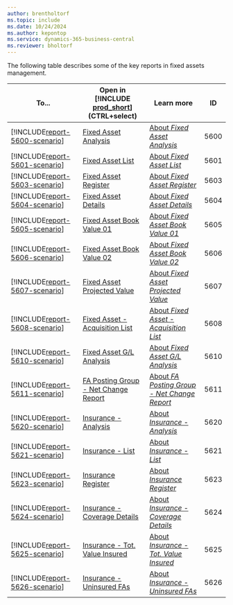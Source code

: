 ```yaml
---
author: brentholtorf
ms.topic: include
ms.date: 10/24/2024
ms.author: kepontop
ms.service: dynamics-365-business-central
ms.reviewer: bholtorf
---
```


The following table describes some of the key reports in fixed assets management.

| To... | Open in [!INCLUDE [prod_short](prod_short.md)] (CTRL+select) | Learn more | ID | 
|-------|------------| ------------|----|
| [!INCLUDE[report-5600-scenario](../includes/report-5600-scenario-include.md)] | [Fixed Asset Analysis](https://businesscentral.dynamics.com?report=5600) | [About *Fixed Asset Analysis*](../reports/report-5600.md) | 5600 |
| [!INCLUDE[report-5601-scenario](../includes/report-5601-scenario-include.md)] | [Fixed Asset List](https://businesscentral.dynamics.com?report=5601) | [About *Fixed Asset List*](../reports/report-5601.md) | 5601 |
| [!INCLUDE[report-5603-scenario](../includes/report-5603-scenario-include.md)] | [Fixed Asset Register](https://businesscentral.dynamics.com?report=5603) | [About *Fixed Asset Register*](../reports/report-5603.md) | 5603 |
| [!INCLUDE[report-5604-scenario](../includes/report-5604-scenario-include.md)] | [Fixed Asset Details](https://businesscentral.dynamics.com?report=5604) | [About *Fixed Asset Details*](../reports/report-5604.md) | 5604 |
| [!INCLUDE[report-5605-scenario](../includes/report-5605-scenario-include.md)] | [Fixed Asset Book Value 01](https://businesscentral.dynamics.com?report=5605) | [About *Fixed Asset Book Value 01*](../reports/report-5605.md) | 5605 |
| [!INCLUDE[report-5606-scenario](../includes/report-5606-scenario-include.md)] | [Fixed Asset Book Value 02](https://businesscentral.dynamics.com?report=5606) | [About *Fixed Asset Book Value 02*](../reports/report-5606.md) | 5606 |
| [!INCLUDE[report-5607-scenario](../includes/report-5607-scenario-include.md)] | [Fixed Asset Projected Value](https://businesscentral.dynamics.com?report=5607) | [About *Fixed Asset Projected Value*](../reports/report-5607.md) | 5607 |
| [!INCLUDE[report-5608-scenario](../includes/report-5608-scenario-include.md)] | [Fixed Asset - Acquisition List](https://businesscentral.dynamics.com?report=5608) | [About *Fixed Asset - Acquisition List*](../reports/report-5608.md) | 5608 |
| [!INCLUDE[report-5610-scenario](../includes/report-5610-scenario-include.md)] | [Fixed Asset G/L Analysis](https://businesscentral.dynamics.com?report=5610) | [About *Fixed Asset G/L Analysis*](../reports/report-5610.md) | 5610 |
| [!INCLUDE[report-5611-scenario](../includes/report-5611-scenario-include.md)] | [FA Posting Group - Net Change Report](https://businesscentral.dynamics.com?report=5611) | [About *FA Posting Group - Net Change Report*](../reports/report-5611.md) | 5611 |
| [!INCLUDE[report-5620-scenario](../includes/report-5620-scenario-include.md)] | [Insurance - Analysis](https://businesscentral.dynamics.com?report=5620) | [About *Insurance - Analysis*](../reports/report-5620.md) | 5620 |
| [!INCLUDE[report-5621-scenario](../includes/report-5621-scenario-include.md)] | [Insurance - List](https://businesscentral.dynamics.com?report=5621) | [About *Insurance - List*](../reports/report-5621.md) | 5621 |
| [!INCLUDE[report-5623-scenario](../includes/report-5623-scenario-include.md)] | [Insurance Register](https://businesscentral.dynamics.com?report=5623) | [About *Insurance Register*](../reports/report-5623.md) | 5623 |
| [!INCLUDE[report-5624-scenario](../includes/report-5624-scenario-include.md)] | [Insurance - Coverage Details](https://businesscentral.dynamics.com?report=5624) | [About *Insurance - Coverage Details*](../reports/report-5624.md) | 5624 |
| [!INCLUDE[report-5625-scenario](../includes/report-5625-scenario-include.md)] | [Insurance - Tot. Value Insured](https://businesscentral.dynamics.com?report=5625) | [About *Insurance - Tot. Value Insured*](../reports/report-5625.md) | 5625 |
| [!INCLUDE[report-5626-scenario](../includes/report-5626-scenario-include.md)] | [Insurance - Uninsured FAs](https://businesscentral.dynamics.com?report=5626) | [About *Insurance - Uninsured FAs*](../reports/report-5626.md) | 5626 |


<!-- TODO: Add articles for these

https://learn.microsoft.com/en-us/dynamics365/business-central/fa-how-insure#to-monitor-insurance-coverage


5622
Insurance Journal - Test
Shows the journal lines in an insurance journal. You can use the report to have the lines checked before you post the journal.

If you run the report from the Actions tab and post in a journal window, the report automatically filters by the current journal template and journal batch names. In this case, you do not have to enter anything on the tabs. If you run the report from the report list, you can define what is to be included in it by setting filters.


5636
Fixed Asset Document Nos.
Shows a list of fixed asset ledger entries, sorted by document type and number. The report includes the document type, document number, posting date and source code of the entry, the description and number of the fixed asset, and so on. A warning appears when there is a gap in the number series or the documents were not posted in document-number order.



5602
Fixed Asset Journal - Test
Shows the journal lines in an FA journal. You can use the report to have the lines checked before you post the journal.

If you run the test report from a journal window, the report is automatically filtered by the current journal template and journal batch names. In this case, you do not have to enter anything on the FastTabs.



5630
Maintenance - Analysis
Shows detailed maintenance expenses for fixed assets. The report can show maintenance expenses for fixed assets for different time periods broken down by maintenance types or other categories such as, fixed asset class.

Options
Field	Description
Depreciation Book

Select the depreciation book code for the depreciation book to be included in the report.

Date Selection

Select the date options that can be used in the report. You can choose between the posting date and the fixed asset posting date.

Starting Date

Enter the first date to be included in the report.

Ending Date

Enter the last date to be included in the report.

Amount Field 1 , Amount Field 2, Amount Field 3

The report has three amount fields that can show maintenance amounts broken down by different maintenance types. Select the maintenance code for the maintenance type you want to include in the report.

Period 1 , Period 2, Period 3

Select one of the options: Before Starting Date, Net Change or at Ending Date. Net Change is the period between the starting and ending date. The selected option determines how the program calculates the maintenance amounts shown in the report.

Group Totals

Select if you want the report to group fixed assets and print totals using the category defined in this field. For example, maintenance expenses for fixed assets can be shown for each fixed asset class.

Print per Fixed Asset

Select if you want the report to show amounts for each fixed asset.



5634
Maintenance - Details
Shows detailed information about the maintenance ledger entries that have been posted to each fixed asset for the depreciation book that you specify in the report.

Options
Field	Description
Depreciation Book
Select the depreciation book code for the depreciation book to be included in the report.

New Page per FA
Select if you want the report to print data for each fixed asset on a separate page.

Include Reversed Entries
Select if you want to include reversed entries in the report.



5635
Maintenance - Next Service
Shows each fixed asset and shows the next date on which service and repairs are planned for each asset. For each asset, the program retrieves this date from the Next Service Date field on the fixed asset card.

Options
Field	Description
Starting Date
Enter the first date to be included in the report. Fixed assets that have a next service date before the date in this field will not be included.

Ending Date
Enter the last date to be included in the report. Fixed assets that have a next service date after the date in this field will not be included.



5633
Maintenance Register
Shows posted maintenance entries that are sorted and divided by register number. You can determine which registers' entries are shown by setting a filter. It is important to set a filter; otherwise, the report may show a very large amount of information.

The report can be defined so that it functions as a part of the posting process; that is, it can be printed when you post. To print the register when the journal is posted, on the Actions tab, in the Posting group, choose Post and Print in the journal. The report can be used for documenting the posted entries or for auditing.



Ad-hoc analysis:

To view insurance coverage ledger entries
You can view the entries that you made in the insurance coverage ledger.

Choose the Lightbulb that opens the Tell Me feature. icon, enter Insurance, and then choose the related link.
Select the relevant insurance policy, and then choose the Coverage Ledger Entries action. -->


<!-- remove after 2025-01-01

## The old way
The following table describes some of the key reports in fixed assets reporting.

| Report | Description | Id | 
|--|--|--|
| [Fixed Asset List](https://businesscentral.dynamics.com?report=5601)| Shows the list of fixed asset and their setup info for a given depreciation book. |5601 |
| [Fixed Asset - Acquisition List](https://businesscentral.dynamics.com?report=5608) |  List all assets acquired within a given date range. You can also include fixed assets that are created but not yet acquired. |5608 |
| [Fixed Asset Details](https://businesscentral.dynamics.com?report=5604)| Shows the fixed asset ledger entries for fixed assets. |5604 |
| [Fixed Asset Analysis](https://businesscentral.dynamics.com?report=5600)| An analysis report where you can specify two date columns and three data columns to see in the report. For example, to generate a report to use for reconciling with the general ledger, add columns for acquisition cost at ending date, depreciation at ending date, and book value at ending date. A check report could have acquisitions/net change, write-down/net change, and Appreciation/net change, so every change to fixed asset can be checked if necessary. If you select the **Budget Report** field and specify an ending date in the future, the report will calculate the future depreciation and can give estimates for future depreciation and book values, if you selected those fields as report columns. |5600|
| [Fixed Asset Projected Value](https://businesscentral.dynamics.com?report=5607)| Shows the projected depreciation amounts and book value for a future period for assets. The report is useful when you are using different depreciation methods for your assets and want to estimate next year's depreciation, for example. Use the report to create the budget amounts for depreciation by selecting a budget and the **Copy to G/L Budget** field. |5607 |
| [Fixed Asset Book Value 01](https://businesscentral.dynamics.com?report=5605)|Shows detailed information about acquisition cost, depreciation value, and book value for both individual assets and groups of assets. For each of these three amount types, amounts are calculated at the beginning and at the end of a specified period and for the period itself. If you select the **Budget Report** field, the report will calculate the expected depreciation for the period. Enter a *group type* if you want the report to group the fixed assets and print group totals. For example, if you have set up six FA classes, select the *FA Class* option to have group totals printed for each of the six class codes.|5605|
| [Fixed Asset Book Value 02](https://businesscentral.dynamics.com?report=5606)|Shows the breakdown of fixed asset book value by changes in acquisition, depreciation, and appreciation within the period with a further breakdown by additions and disposals within the period. Use this report to describe the changes in fixed assets for a given period when many different changes occur across the grouping of fixed assets. If you select the **Budget Report** field, the report will calculate the expected depreciation for the period. Enter a *group type* if you want the report to group the fixed assets and print group totals. For example, if you have set up six FA classes, select the *FA Class* option to have group totals printed for each of the six class codes. |5606|
| [Fixed Asset G/L Analysis](https://businesscentral.dynamics.com?report=5610)|Shows an analysis of your fixed assets (FA) with various types of data for individual assets and/or groups of assets. On the Fixed Assets FastTab, you can set filters if you want the report to include only certain fixed assets. On the Options FastTab, tailor the report to meet your specific needs. The report is similar to the **Fixed Asset Analysis** report, but specifically for reconciling to the general ledger and specifically for validating the disposal entries. The report assumes that you know the G/L accounts that are specified in the  posting setup. | 5610 |
| [Fixed Asset Register](https://businesscentral.dynamics.com?report=5603) |Shows posted fixed asset ledger entries that are sorted and divided by register number. You can determine which registers' entries are shown by setting a filter. It is important to set a filter; otherwise, the report may show a very large amount of information. |5603  |
 -->
